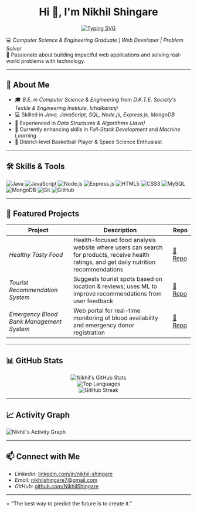 <h1 align="center">Hi 👋, I'm Nikhil Shingare</h1>

<p align="center">
  <a href="https://git.io/typing-svg">
    <img src="https://readme-typing-svg.herokuapp.com?font=Fira+Code&pause=900&center=true&vCenter=true&width=900&lines=Computer+Science+%26+Engineering+Graduate;Web+Developer+%7C+Problem+Solver;Java+%7C+JavaScript+%7C+Node.js+%7C+Express.js;Always+learning+%26+building" alt="Typing SVG">
  </a>
</p>


💻 *Computer Science & Engineering Graduate | Web Developer | Problem Solver*  
🚀 Passionate about building impactful web applications and solving real-world problems with technology.

---

## 🚀 About Me
- 🎓 *B.E. in Computer Science & Engineering* from *D.K.T.E. Society's Textile & Engineering Institute, Ichalkaranji*
- 💻 Skilled in *Java, JavaScript, SQL, Node.js, Express.js, MongoDB*
- 🔬 Experienced in *Data Structures & Algorithms (Java)*
- 🌱 Currently enhancing skills in *Full-Stack Development* and *Machine Learning*
- 🏀 District-level Basketball Player & Space Science Enthusiast

---

## 🛠 Skills & Tools
![Java](https://img.shields.io/badge/Java-ED8B00?style=for-the-badge&logo=java&logoColor=white)
![JavaScript](https://img.shields.io/badge/JavaScript-F7DF1E?style=for-the-badge&logo=javascript&logoColor=black)
![Node.js](https://img.shields.io/badge/Node.js-339933?style=for-the-badge&logo=nodedotjs&logoColor=white)
![Express.js](https://img.shields.io/badge/Express.js-000000?style=for-the-badge&logo=express&logoColor=white)
![HTML5](https://img.shields.io/badge/HTML5-E34F26?style=for-the-badge&logo=html5&logoColor=white)
![CSS3](https://img.shields.io/badge/CSS3-1572B6?style=for-the-badge&logo=css3&logoColor=white)
![MySQL](https://img.shields.io/badge/MySQL-005C84?style=for-the-badge&logo=mysql&logoColor=white)
![MongoDB](https://img.shields.io/badge/MongoDB-4EA94B?style=for-the-badge&logo=mongodb&logoColor=white)
![Git](https://img.shields.io/badge/Git-F05032?style=for-the-badge&logo=git&logoColor=white)
![GitHub](https://img.shields.io/badge/GitHub-181717?style=for-the-badge&logo=github&logoColor=white)

---

## 📌 Featured Projects

| Project | Description | Repo |
|---------|-------------|------|
| *Healthy Tasty Food* | Health-focused food analysis website where users can search for products, receive health ratings, and get daily nutrition recommendations | [🔗 Repo](https://github.com/yourusername/Healthy-Tasty-Food) |
| *Tourist Recommendation System* | Suggests tourist spots based on location & reviews; uses ML to improve recommendations from user feedback | [🔗 Repo](https://github.com/yourusername/Tourist-Recommendation-System) |
| *Emergency Blood Bank Management System* | Web portal for real-time monitoring of blood availability and emergency donor registration | [🔗 Repo](https://github.com/yourusername/Emergency-Blood-Bank-Management-System) |

---

## 📊 GitHub Stats

<p align="center">
  <img src="https://github-readme-stats.vercel.app/api?username=NikhilShingare007&show_icons=true&theme=tokyonight" alt="Nikhil's GitHub Stats" />
  <br/>
  <img src="https://github-readme-stats.vercel.app/api/top-langs/?username=NikhilShingare007&layout=compact&theme=tokyonight" alt="Top Languages" />
  <br/>
  <img src="https://github-readme-streak-stats.herokuapp.com/?user=NikhilShingare007&theme=tokyonight" alt="GitHub Streak" />
</p>

---

## 📈 Activity Graph
![Nikhil's Activity Graph](https://github-readme-activity-graph.vercel.app/graph?username=NikhilShingare007&theme=react-dark&hide_border=true)

---

## 📫 Connect with Me
- *LinkedIn:* [linkedin.com/in/nikhil-shingare](https://linkedin.com/in/nikhil-shingare)  
- *Email:* nikhilshingare7@gmail.com  
- *GitHub:* [github.com/NikhilShingare](https://github.com/NikhilShingare)  

---

⭐ "The best way to predict the future is to create it."
